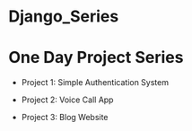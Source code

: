 # Django_Series

# One Day Project Series

- Project 1: Simple Authentication System
  
- Project 2: Voice Call App

- Project 3: Blog Website
